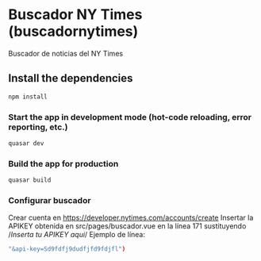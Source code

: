 # Buscador NY Times (buscadornytimes)

Buscador de noticias del NY Times

## Install the dependencies
```bash
npm install
```

### Start the app in development mode (hot-code reloading, error reporting, etc.)
```bash
quasar dev
```


### Build the app for production
```bash
quasar build
```

### Configurar buscador
Crear cuenta en https://developer.nytimes.com/accounts/create
Insertar la APIKEY obtenida en src/pages/buscador.vue en la línea 171 sustituyendo /*Inserta tu APIKEY aqui*/
Ejemplo de línea:
```bash
"&api-key=Sd9fdfj9dudfjfd9fdjfl")
```